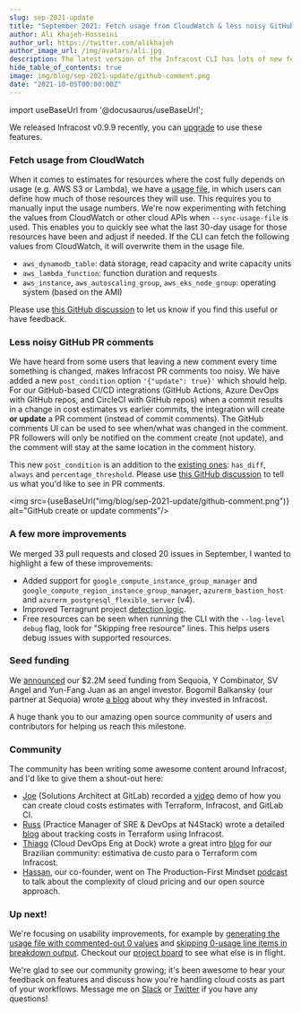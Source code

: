 ```yaml
---
slug: sep-2021-update
title: "September 2021: Fetch usage from CloudWatch & less noisy GitHub comments"
author: Ali Khajeh-Hosseini
author_url: https://twitter.com/alikhajeh
author_image_url: /img/avatars/ali.jpg
description: The latest version of the Infracost CLI has lots of new features, upgrade to try them!
hide_table_of_contents: true
image: img/blog/sep-2021-update/github-comment.png
date: "2021-10-05T00:00:00Z"
---
```


import useBaseUrl from '@docusaurus/useBaseUrl';

We released Infracost v0.9.9 recently, you can [upgrade](/docs/#1-install-infracost) to use these features.

### Fetch usage from CloudWatch

When it comes to estimates for resources where the cost fully depends on usage (e.g. AWS S3 or Lambda), we have a [usage file](/docs/usage_based_resources), in which users can define how much of those resources they will use. This requires you to manually input the usage numbers. We're now experimenting with fetching the values from CloudWatch or other cloud APIs when `--sync-usage-file` is used. This enables you to quickly see what the last 30-day usage for those resources have been and adjust if needed. If the CLI can fetch the following values from CloudWatch, it will overwrite them in the usage file.
- `aws_dynamodb_table`: data storage, read capacity and write capacity units
- `aws_lambda_function`: function duration and requests
- `aws_instance`, `aws_autoscaling_group`, `aws_eks_node_group`: operating system (based on the AMI)

<!--truncate-->

Please use [this GitHub discussion](https://github.com/infracost/infracost/discussions/985) to let us know if you find this useful or have feedback.

### Less noisy GitHub PR comments

We have heard from some users that leaving a new comment every time something is changed, makes Infracost PR comments too noisy. We have added a new `post_condition` option `'{"update": true}'` which should help. For our GitHub-based CI/CD integrations (GitHub Actions, Azure DevOps with GitHub repos, and CircleCI with GitHub repos) when a commit results in a change in cost estimates vs earlier commits, the integration will create **or update** a PR comment (instead of commit comments). The GitHub comments UI can be used to see when/what was changed in the comment. PR followers will only be notified on the comment create (not update), and the comment will stay at the same location in the comment history.

This new `post_condition` is an addition to the [existing ones](https://github.com/infracost/infracost-gh-action#post_condition): `has_diff`, `always` and `percentage_threshold`. Please use [this GitHub discussion](https://github.com/infracost/infracost/discussions/1016) to tell us what you'd like to see in PR comments.

<img src={useBaseUrl("img/blog/sep-2021-update/github-comment.png")} alt="GitHub create or update comments"/>

### A few more improvements

We merged 33 pull requests and closed 20 issues in September, I wanted to highlight a few of these improvements:
- Added support for `google_compute_instance_group_manager` and `google_compute_region_instance_group_manager`, `azurerm_bastion_host` and `azurerm_postgresql_flexible_server` (v4).
- Improved Terragrunt project [detection logic](/docs/iac_tools/terragrunt/#how-the-terragrunt-integration-works).
- Free resources can be seen when running the CLI with the `--log-level debug` flag, look for "Skipping free resource" lines. This helps users debug issues with supported resources.

### Seed funding

We [announced](https://www.infracost.io/blog/infracost-sequoia-seed) our $2.2M seed funding from Sequoia, Y Combinator, SV Angel and Yun-Fang Juan as an angel investor. Bogomil Balkansky (our partner at Sequoia) wrote [a blog](https://medium.com/sequoia-capital/infracost-the-devfinance-cloud-cost-management-solution-we-were-looking-for-1cd75300a600) about why they invested in Infracost.

A huge thank you to our amazing open source community of users and contributors for helping us reach this milestone.

### Community

The community has been writing some awesome content around Infracost, and I'd like to give them a shout-out here:
- [Joe](https://www.linkedin.com/in/joe-a-randazzo/) (Solutions Architect at GitLab) recorded a [video](https://youtu.be/r05HIk2Qxng) demo of how you can create cloud costs estimates with Terraform, Infracost, and GitLab CI.
- [Russ](https://twitter.com/russmckendrick) (Practice Manager of SRE & DevOps at N4Stack) wrote a detailed [blog](https://n4stack.io/2021/09/14/tracking-costs-in-terraform-using-infracost/) about tracking costs in Terraform using Infracost.
- [Thiago](https://twitter.com/AlexandriaThiag) (Cloud DevOps Eng at Dock) wrote a great intro [blog](https://thiagoalexandria.com.br/estimativa-de-custo-para-o-terraform-com-infracost/) for our Brazilian community: estimativa de custo para o Terraform com Infracost.
- [Hassan](https://twitter.com/hassankhosseini), our co-founder, went on The Production-First Mindset [podcast](https://www.productionfirstmindset.com/1815444/9184355-hassan-khajeh-hosseini-infracost-ceo-to-cloud-or-not-to-cloud) to talk about the complexity of cloud pricing and our open source approach.

### Up next!

We're focusing on usability improvements, for example by [generating the usage file with commented-out 0 values](https://github.com/infracost/infracost/issues/930) and [skipping 0-usage line items in breakdown output](https://github.com/infracost/infracost/issues/929). Checkout our [project board](https://github.com/infracost/infracost/projects/2) to see what else is in flight.

We're glad to see our community growing; it's been awesome to hear your feedback on features and discuss how you're handling cloud costs as part of your workflows. Message me on [Slack](https://www.infracost.io/community-chat) or [Twitter](https://twitter.com/alikhajeh) if you have any questions!
